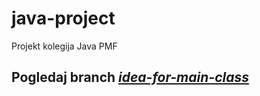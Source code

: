 # java-project
Projekt kolegija Java PMF

## Pogledaj branch *[idea-for-main-class](https://github.com/mihapetr/java-project/tree/idea-for-main-class)*
